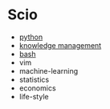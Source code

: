 # Scio

- [python](python)
- [knowledge management](knowledge-management)
- [bash](bash)
- vim
- machine-learning
- statistics
- economics
- life-style

